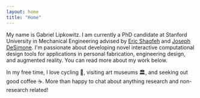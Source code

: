 ```yaml
---
layout: home
title: "Home"
---
```


<p class='fw-light'>My name is Gabriel Lipkowitz. I am currently a PhD candidate at Stanford University in Mechanical Engineering advised by <a href="https://cheme.stanford.edu/people/eric-shaqfeh">Eric Shaqfeh</a> and <a href="https://profiles.stanford.edu/joseph-desimone">Joseph DeSimone</a>. I'm passionate about developing novel interactive computational design tools for applications in personal fabrication, engineering design, and augmented reality. You can read more about my work below.</p>

<p class='fw-light'>In my free time, I love cycling 🚴, visiting art museums 🏛️, and seeking out good coffee ☕️. More than happy to chat about anything research and non-research related!</p>
<!-- My name is Gabriel Lipkowitz. I am currently a PhD candidate at Stanford University in Mechanical Engineering advised by [Eric Shaqfeh](https://cheme.stanford.edu/people/eric-shaqfeh) and [Joseph DeSimone](https://profiles.stanford.edu/joseph-desimone). I'm passionate about developing novel interactive computational design tools for applications in personal fabrication, engineering design, and augmented reality. You can read more about my work below.

In my free time, I love cycling 🚴, visiting art museums 🏛️, and seeking out good coffee ☕️. More than happy to chat about anything research and non-research related! -->

**Email**: [gel19 (at) stanford.edu](mailto:gel19@stanford.edu)

<!-- My name is Gabriel Lipkowitz. I am currently a PhD candidate in Mechanical Engineering at Stanford University advised by [Eric Shaqfeh](https://cheme.stanford.edu/people/eric-shaqfeh) and [Joseph DeSimone](https://profiles.stanford.edu/joseph-desimone). My research focuses on combining novel additive manufacturing processes and generative design methodologies. If you'd like to learn more about my most recent work, feel free to read about the recently introduced injection continuous liquid interface production (iCLIP) method below. -->